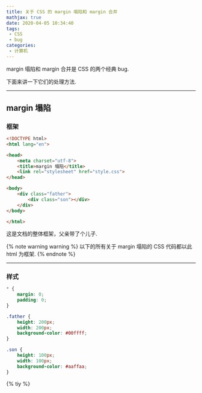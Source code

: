```yaml
---
title: 关于 CSS 的 margin 塌陷和 margin 合并
mathjax: true
date: 2020-04-05 10:34:40
tags:
 - CSS
 - bug
categories:
 - 计算机
---
```


margin 塌陷和 margin 合并是 CSS 的两个经典 bug.

下面来讲一下它们的处理方法.

<!-- more -->

---

## margin 塌陷

### 框架

```html index.html
<!DOCTYPE html>
<html lang="en">

<head>
    <meta charset="utf-8">
    <title>margin 塌陷</title>
    <link rel="stylesheet" href="style.css">
</head>

<body>
    <div class="father">
        <div class="son"></div>
    </div>
</body>

</html>
```

这是文档的整体框架，父亲带了个儿子. 

{% note warning warning %}
以下的所有关于 margin 塌陷的 CSS 代码都以此 html 为框架. 
{% endnote %}

---

### 样式

```css style.css
* {
    margin: 0;
    padding: 0;
}

.father {
    height: 200px;
    width: 200px;
    background-color: #00ffff;
}

.son {
    height: 100px;
    width: 100px;
    background-color: #aaffaa;
}
```

{% tiy %}
<!DOCTYPE html>
<html lang="zh-cn">

<head>
    <meta charset="utf-8">
    <title>margin 塌陷</title>
    <style>
        * {
            margin: 0;
            padding: 0;
        }

        .father {
            height: 200px;
            width: 200px;
            background-color: #00ffff;
        }

        .son {
            height: 100px;
            width: 100px;
            background-color: #aaffaa;
        }
    </style>
</head>

<body>
    <div class="father">
        <div class="son"></div>
    </div>
</body>

</html>
{% endtiy %}

---

### 触发

我们给 `father` 来个 `margin-top: 200px`

<details>
<summary>单击展开</summary>

```css style.css
* {
    margin: 0;
    padding: 0;
}

.father {
    margin-top: 200px; /* Here */
    height: 200px;
    width: 200px;
    background-color: #00ffff;
}

.son {
    height: 100px;
    width: 100px;
    background-color: #aaffaa;
}
```
</details>

现在一切正常，父亲也带着他儿往下挪了

{% tiy %}
<!DOCTYPE html>
<html lang="zh-cn">

<head>
    <meta charset="utf-8">
    <title>margin 塌陷</title>
    <style>
        * {
            margin: 0;
            padding: 0;
        }

        .father {
            margin-top: 200px; /* Here */
            height: 200px;
            width: 200px;
            background-color: #00ffff;
        }

        .son {
            height: 100px;
            width: 100px;
            background-color: #aaffaa;
        }
    </style>
</head>

<body>
    <div class="father">
        <div class="son"></div>
    </div>
</body>

</html>
{% endtiy %}

---

我们再给 `son` 来个 `margin-top: 100px`

<details>
<summary>单击展开</summary>

```css style.css
* {
    margin: 0;
    padding: 0;
}

.father {
    margin-top: 200px;
    height: 200px;
    width: 200px;
    background-color: #00ffff;
}

.son {
    margin-top: 100px; /* Here */
    height: 100px;
    width: 100px;
    background-color: #aaffaa;
}
```
</details>

{% tiy %}
<!DOCTYPE html>
<html lang="zh-cn">

<head>
    <meta charset="utf-8">
    <title>margin 塌陷</title>
    <style>
        * {
            margin: 0;
            padding: 0;
        }

        .father {
            margin-top: 200px;
            height: 200px;
            width: 200px;
            background-color: #00ffff;
        }

        .son {
            margin-top: 100px; /* Here */
            height: 100px;
            width: 100px;
            background-color: #aaffaa;
        }
    </style>
</head>

<body>
    <div class="father">
        <div class="son"></div>
    </div>
</body>

</html>
{% endtiy %}

然后我们惊奇地发现，`son` 没动！

---

我们慢慢加 `son` 的 `margin-top` 值，一直没动？

直到，

`son` 的 `margin-top` 等于他爸的 `margin-top` 值，也就是 `200px`

看到这里你可能会认为，“哦，就是定位错了嘛，改改就好了”

但是，

当我们再加 `son` 的 `margin-top` 值……

<details>
<summary>单击展开</summary>

```css style.css
* {
    margin: 0;
    padding: 0;
}

.father {
    margin-top: 200px;
    height: 200px;
    width: 200px;
    background-color: #00ffff;
}

.son {
    margin-top: 300px; /* Here */
    height: 100px;
    width: 100px;
    background-color: #aaffaa;
}
```
</details>

{% tiy %}
<!DOCTYPE html>
<html lang="zh-cn">

<head>
    <meta charset="utf-8">
    <title>margin 塌陷</title>
    <style>
        * {
            margin: 0;
            padding: 0;
        }

        .father {
            margin-top: 200px;
            height: 200px;
            width: 200px;
            background-color: #00ffff;
        }

        .son {
            margin-top: 300px; /* Here */
            height: 100px;
            width: 100px;
            background-color: #aaffaa;
        }
    </style>
</head>

<body>
    <div class="father">
        <div class="son"></div>
    </div>
</body>

</html>
{% endtiy %}

`son` 的确动了，但却带着他爸跑了


---

### 分析

也就是说，垂直方向上，两个元素，其 margin 会**取两者的最大值**

就像他父亲的顶没了

---

### 方案一 残暴法

既然 `father` 的顶没了，我们给他加个顶呗

给 `father` 加上 `border-top: 1px solid transparent;`

<details>
<summary>单击展开</summary>

```css style.css
* {
    margin: 0;
    padding: 0;
}

.father {
    margin-top: 200px;
    height: 200px;
    width: 200px;
    background-color: #00ffff;
    border-top: 1px solid transparent; /* Here */
}

.son {
    margin-top: 100px;
    height: 100px;
    width: 100px;
    background-color: #aaffaa;
}
```
</details>

{% tiy %}
<!DOCTYPE html>
<html lang="zh-cn">

<head>
    <meta charset="utf-8">
    <title>margin 塌陷</title>
    <style>
        * {
            margin: 0;
            padding: 0;
        }

        .father {
            margin-top: 200px;
            height: 200px;
            width: 200px;
            background-color: #00ffff;
            border-top: 1px solid transparent; /* Here */
        }

        .son {
            margin-top: 100px;
            height: 100px;
            width: 100px;
            background-color: #aaffaa;
        }
    </style>
</head>

<body>
    <div class="father">
        <div class="son"></div>
    </div>
</body>

</html>
{% endtiy %}

但这个方案**极不推荐**.

---

### 方案二 BFC

BFC (Block Format Conte**x**t)，块级格式化上下文，用于改变渲染语法规则

平常，BFC 不常用，但一到 margin 塌陷这，它就成了解决 margin 塌陷最好的方法

怎么触发 BFC 呢？有以下方法，加到父级 (`father`) 上就好了

```css 其中一个即可
position: absolute;
display: inline-block;
float: left / right; /* 左右浮都可以 */
overflow: hidden;
```

显然，这些都或多或少有缺陷，因为添加了你不想要的规则，但没办法，使用的时候视情况而定

<details>
<summary>单击展开</summary>

```css style.css
* {
    margin: 0;
    padding: 0;
}

.father {
    margin-top: 200px;
    height: 200px;
    width: 200px;
    background-color: #00ffff;
    /* 下面五个选一个就好了 */
    position: absolute;
    /* display: inline-block; */
    /* float: left; */
    /* float: right; */
    /* overflow: hidden; */
}

.son {
    margin-top: 100px;
    height: 100px;
    width: 100px;
    background-color: #aaffaa;
}
```
</details>

{% tiy %}
<!DOCTYPE html>
<html lang="zh-cn">

<head>
    <meta charset="utf-8">
    <title>margin 塌陷</title>
    <style>
        * {
            margin: 0;
            padding: 0;
        }

        .father {
            margin-top: 200px;
            height: 200px;
            width: 200px;
            background-color: #00ffff;
            /* 下面五个选一个就好了 */
            position: absolute;
            /* display: inline-block; */
            /* float: left; */
            /* float: right; */
            /* overflow: hidden; */
        }

        .son {
            margin-top: 100px;
            height: 100px;
            width: 100px;
            background-color: #aaffaa;
        }
    </style>
</head>

<body>
    <div class="father">
        <div class="son"></div>
    </div>
</body>

</html>
{% endtiy %}

这样就好使了

---

## margin 合并

### 框架

html 长这样：

```html index.html
<!DOCTYPE html>
<html lang="en">

<head>
    <meta charset="utf-8">
    <title>margin 合并</title>
    <link rel="stylesheet" href="style.css">
</head>

<body>
    <div class="bro1"></div>
    <div class="bro2"></div>
</body>

</html>
```

初始的 CSS 长这样

```css style.css
* {
    margin: 0;
    padding: 0;
}

.bro1 {
    height: 100px;
    background-color: #00ffff;
}

.bro2 {
    height: 100px;
    background-color: #aaffaa;
}
```

{% tiy %}
<!DOCTYPE html>
<html lang="zh-cn">

<head>
    <meta charset="utf-8">
    <title>margin 合并</title>
    <style>
        * {
            margin: 0;
            padding: 0;
        }

        .bro1 {
            height: 100px;
            background-color: #00ffff;
        }

        .bro2 {
            height: 100px;
            background-color: #aaffaa;
        }
    </style>
</head>

<body>
    <div class="bro1"></div>
    <div class="bro2"></div>
</body>

</html>
{% endtiy %}

---

### 触发

我们给 `bro1` 加个 `margin-bottom: 100px;`

再给 `bro2` 加个 `margin-top: 100px;`

理论上，他俩应该间隔 200 个像素

{% tiy %}
<!DOCTYPE html>
<html lang="zh-cn">

<head>
    <meta charset="utf-8">
    <title>margin 合并</title>
    <style>
        * {
            margin: 0;
            padding: 0;
        }

        .bro1 {
            height: 100px;
            background-color: #00ffff;
            margin-bottom: 100px;
        }

        .bro2 {
            height: 100px;
            background-color: #aaffaa;
            margin-top: 100px;
        }
    </style>
</head>

<body>
    <div class="bro1"></div>
    <div class="bro2"></div>
</body>

</html>
{% endtiy %}

但实际上，只间隔了 100 像素

就像两个的 margin 和在了一起一样

---

### 用 BFC 解决

BFC 一样可以解决 margin 合并

就是给**下面的元素**加个父级，然后给父级 BFC 的属性 `overflow: hidden;`

<details>
<summary>html 代码</summary>

```html index.html
<!DOCTYPE html>
<html lang="en">

<head>
    <meta charset="utf-8">
    <title>margin 合并</title>
    <link rel="stylesheet" href="style.css">
</head>

<body>
    <div class="bro1"></div>
    <div class="father">
        <div class="bro2"></div>
    </dic>
</body>

</html>
```
</details>

<details>
<summary>CSS 代码</summary>

```css style.css
* {
    margin: 0;
    padding: 0;
}

.father {
    overflow: hidden;
}

.bro1 {
    height: 100px;
    background-color: #00ffff;
    margin-bottom: 100px;
}

.bro2 {
    height: 100px;
    background-color: #aaffaa;
    margin-top: 100px;
}
```
</details>

{% tiy %}
<!DOCTYPE html>
<html lang="zh-cn">

<head>
    <meta charset="utf-8">
    <title>margin 合并</title>
    <style>
        * {
            margin: 0;
            padding: 0;
        }

        .father {
            overflow: hidden;
        }

        .bro1 {
            height: 100px;
            background-color: #00ffff;
            margin-bottom: 100px;
        }

        .bro2 {
            height: 100px;
            background-color: #aaffaa;
            margin-top: 100px;
        }
    </style>
</head>

<body>
    <div class="bro1"></div>
    <div class="father">
        <div class="bro2"></div>
    </div>
</body>

</html>
{% endtiy %}

的确解决了，但完美吗？

在实际项目中，html 必须是层次清晰的，在其中加上一个没框架作用的东西都是不允许的

所以……

我们选择不解决 margin 合并，因为直接改 CSS 中的 margin 值就好了